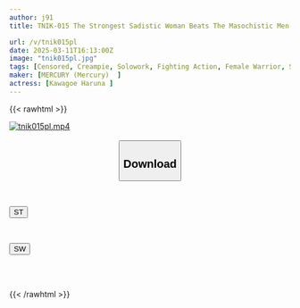 ```yaml
---
author: j91
title: TNIK-015 The Strongest Sadistic Woman Beats The Masochistic Men To A Pulp In FUCK FIGHT Haruna Kawagoe

url: /v/tnik015pl
date: 2025-03-11T16:13:00Z
image: "tnik015pl.jpg"
tags: [Censored, Creampie, Solowork, Fighting Action, Female Warrior, Submissive Men, Spanking	]
maker: [MERCURY (Mercury)  ]
actress: [Kawagoe Haruna ]
---
```



{{< rawhtml >}}

<div class="video" data-videoid="9jLOX82ZMGtAZJ">
    <a href="javascript:;">
        <img src="/v/tnik015pl/tnik015pl.jpg" width="WIDTH" height="HEIGHT" alt="tnik015pl.mp4" loading="lazy">
    </a>
</div>

<script type="text/javascript" src="https://j91.asia/asset/on-demand-st.js"></script>

<br>
  <link rel="stylesheet" href="https://j91.asia/asset/bs5.css">
  
  <center>
  <button class="btn btn-primary" type="button" data-bs-toggle="collapse" data-bs-target=".multi-collapse" aria-expanded="false" aria-controls="multiCollapseExample1 multiCollapseExample2"><h2>Download</h2></button></center>
</p>
<div class="row">
  <div class="col">
    <div class="collapse multi-collapse" id="multiCollapseExample1">
      <div class="card card-body">
	      	      <br>
<div class="buttons">  
<p><a href="/v/tnik015pl/st.html" target="_blank"><button class="btn-hover color-3"><i class="fa fa-download"></i> ST</button></a></p></div>
    </div>
  </div>
</div>
  <div class="col">
    <div class="collapse multi-collapse" id="multiCollapseExample2">
      <div class="card card-body">
	      <br>
<div class="buttons">
<p><a href="/v/tnik015pl/sw.html" target="_blank"><button class="btn-hover color-2"><i class="fa fa-download"></i> SW</button></a></p></div>
<br><br>
      </div>
    </div>
  </div>
</div>

{{< /rawhtml >}}